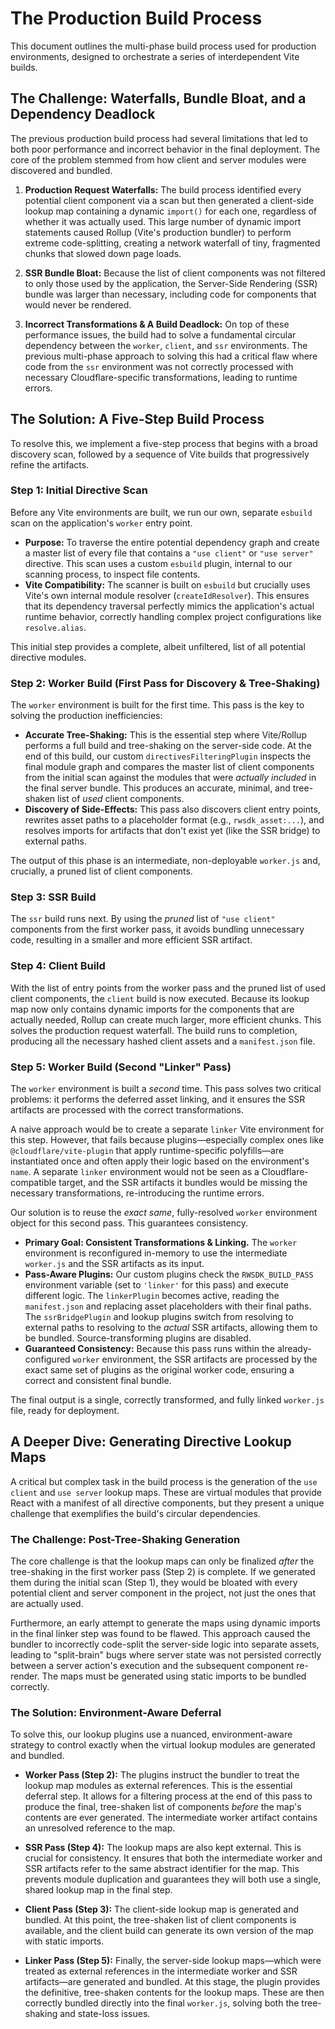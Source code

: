 # The Production Build Process

This document outlines the multi-phase build process used for production environments, designed to orchestrate a series of interdependent Vite builds.

## The Challenge: Waterfalls, Bundle Bloat, and a Dependency Deadlock

The previous production build process had several limitations that led to both poor performance and incorrect behavior in the final deployment. The core of the problem stemmed from how client and server modules were discovered and bundled.

1.  **Production Request Waterfalls:** The build process identified every potential client component via a scan but then generated a client-side lookup map containing a dynamic `import()` for each one, regardless of whether it was actually used. This large number of dynamic import statements caused Rollup (Vite's production bundler) to perform extreme code-splitting, creating a network waterfall of tiny, fragmented chunks that slowed down page loads.

2.  **SSR Bundle Bloat:** Because the list of client components was not filtered to only those used by the application, the Server-Side Rendering (SSR) bundle was larger than necessary, including code for components that would never be rendered.

3.  **Incorrect Transformations & A Build Deadlock:** On top of these performance issues, the build had to solve a fundamental circular dependency between the `worker`, `client`, and `ssr` environments. The previous multi-phase approach to solving this had a critical flaw where code from the `ssr` environment was not correctly processed with necessary Cloudflare-specific transformations, leading to runtime errors.

## The Solution: A Five-Step Build Process

To resolve this, we implement a five-step process that begins with a broad discovery scan, followed by a sequence of Vite builds that progressively refine the artifacts.

### Step 1: Initial Directive Scan

Before any Vite environments are built, we run our own, separate `esbuild` scan on the application's `worker` entry point.

-   **Purpose:** To traverse the entire potential dependency graph and create a master list of every file that contains a `"use client"` or `"use server"` directive. This scan uses a custom `esbuild` plugin, internal to our scanning process, to inspect file contents.
-   **Vite Compatibility:** The scanner is built on `esbuild` but crucially uses Vite's own internal module resolver (`createIdResolver`). This ensures that its dependency traversal perfectly mimics the application's actual runtime behavior, correctly handling complex project configurations like `resolve.alias`.

This initial step provides a complete, albeit unfiltered, list of all potential directive modules.

### Step 2: Worker Build (First Pass for Discovery & Tree-Shaking)

The `worker` environment is built for the first time. This pass is the key to solving the production inefficiencies:

- **Accurate Tree-Shaking:** This is the essential step where Vite/Rollup performs a full build and tree-shaking on the server-side code. At the end of this build, our custom `directivesFilteringPlugin` inspects the final module graph and compares the master list of client components from the initial scan against the modules that were *actually included* in the final server bundle. This produces an accurate, minimal, and tree-shaken list of *used* client components.
- **Discovery of Side-Effects:** This pass also discovers client entry points, rewrites asset paths to a placeholder format (e.g., `rwsdk_asset:...`), and resolves imports for artifacts that don't exist yet (like the SSR bridge) to external paths.

The output of this phase is an intermediate, non-deployable `worker.js` and, crucially, a pruned list of client components.

### Step 3: SSR Build

The `ssr` build runs next. By using the *pruned* list of `"use client"` components from the first worker pass, it avoids bundling unnecessary code, resulting in a smaller and more efficient SSR artifact.

### Step 4: Client Build

With the list of entry points from the worker pass and the pruned list of used client components, the `client` build is now executed. Because its lookup map now only contains dynamic imports for the components that are actually needed, Rollup can create much larger, more efficient chunks. This solves the production request waterfall. The build runs to completion, producing all the necessary hashed client assets and a `manifest.json` file.

### Step 5: Worker Build (Second "Linker" Pass)

The `worker` environment is built a *second* time. This pass solves two critical problems: it performs the deferred asset linking, and it ensures the SSR artifacts are processed with the correct transformations.

A naive approach would be to create a separate `linker` Vite environment for this step. However, that fails because plugins—especially complex ones like `@cloudflare/vite-plugin` that apply runtime-specific polyfills—are instantiated once and often apply their logic based on the environment's `name`. A separate `linker` environment would not be seen as a Cloudflare-compatible target, and the SSR artifacts it bundles would be missing the necessary transformations, re-introducing the runtime errors.

Our solution is to reuse the *exact same*, fully-resolved `worker` environment object for this second pass. This guarantees consistency.

- **Primary Goal: Consistent Transformations & Linking.** The `worker` environment is reconfigured in-memory to use the intermediate `worker.js` and the SSR artifacts as its input.
- **Pass-Aware Plugins:** Our custom plugins check the `RWSDK_BUILD_PASS` environment variable (set to `'linker'` for this pass) and execute different logic. The `linkerPlugin` becomes active, reading the `manifest.json` and replacing asset placeholders with their final paths. The `ssrBridgePlugin` and lookup plugins switch from resolving to external paths to resolving to the *actual* SSR artifacts, allowing them to be bundled. Source-transforming plugins are disabled.
- **Guaranteed Consistency:** Because this pass runs within the already-configured `worker` environment, the SSR artifacts are processed by the exact same set of plugins as the original worker code, ensuring a correct and consistent final bundle.

The final output is a single, correctly transformed, and fully linked `worker.js` file, ready for deployment.

## A Deeper Dive: Generating Directive Lookup Maps

A critical but complex task in the build process is the generation of the `use client` and `use server` lookup maps. These are virtual modules that provide React with a manifest of all directive components, but they present a unique challenge that exemplifies the build's circular dependencies.

### The Challenge: Post-Tree-Shaking Generation

The core challenge is that the lookup maps can only be finalized *after* the tree-shaking in the first worker pass (Step 2) is complete. If we generated them during the initial scan (Step 1), they would be bloated with every potential client and server component in the project, not just the ones that are actually used.

Furthermore, an early attempt to generate the maps using dynamic imports in the final linker step was found to be flawed. This approach caused the bundler to incorrectly code-split the server-side logic into separate assets, leading to "split-brain" bugs where server state was not persisted correctly between a server action's execution and the subsequent component re-render. The maps must be generated using static imports to be bundled correctly.

### The Solution: Environment-Aware Deferral

To solve this, our lookup plugins use a nuanced, environment-aware strategy to control exactly when the virtual lookup modules are generated and bundled.

-   **Worker Pass (Step 2):** The plugins instruct the bundler to treat the lookup map modules as external references. This is the essential deferral step. It allows for a filtering process at the end of this pass to produce the final, tree-shaken list of components *before* the map's contents are ever generated. The intermediate worker artifact contains an unresolved reference to the map.

-   **SSR Pass (Step 4):** The lookup maps are also kept external. This is crucial for consistency. It ensures that both the intermediate worker and SSR artifacts refer to the same abstract identifier for the map. This prevents module duplication and guarantees they will both use a single, shared lookup map in the final step.

-   **Client Pass (Step 3):** The client-side lookup map is generated and bundled. At this point, the tree-shaken list of client components is available, and the client build can generate its own version of the map with static imports.

-   **Linker Pass (Step 5):** Finally, the server-side lookup maps—which were treated as external references in the intermediate worker and SSR artifacts—are generated and bundled. At this stage, the plugin provides the definitive, tree-shaken contents for the lookup maps. These are then correctly bundled directly into the final `worker.js`, solving both the tree-shaking and state-loss issues.
